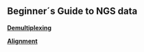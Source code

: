 ## Beginner´s Guide to NGS data

[**Demultiplexing**](https://htmlpreview.github.io/?https://github.com/tschauer/GuideLines/blob/master/DemultiplexingCommandLine.html)

[**Alignment**](https://htmlpreview.github.io/?https://github.com/tschauer/GuideLines/blob/master/Alignment.html)
